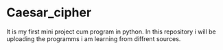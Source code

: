 # Caesar_cipher
It is my first mini project cum program in python.
In this repository i will be uploading the programms i am learning from diffrent sources.
